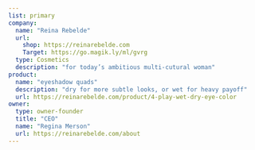 ```yaml
---
list: primary
company:
  name: "Reina Rebelde"
  url:
    shop: https://reinarebelde.com
    Target: https://go.magik.ly/ml/gvrg
  type: Cosmetics
  description: "for today’s ambitious multi-cutural woman"
product:
  name: "eyeshadow quads"
  description: "dry for more subtle looks, or wet for heavy payoff"
  url: https://reinarebelde.com/product/4-play-wet-dry-eye-color
owner:
  type: owner-founder
  title: "CEO"
  name: "Regina Merson"
  url: https://reinarebelde.com/about
---
```

